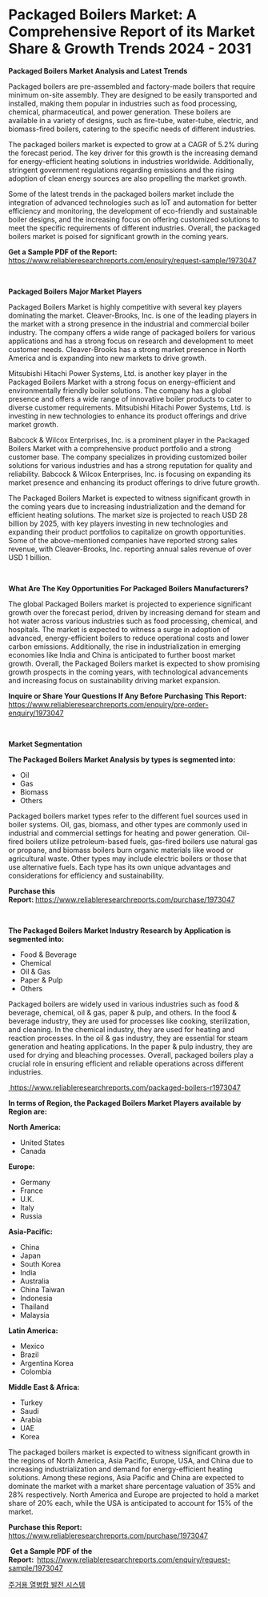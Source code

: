 <p><h1>Packaged Boilers Market: A Comprehensive Report of its Market Share & Growth Trends 2024 - 2031</h1></p><p><strong>Packaged Boilers Market Analysis and Latest Trends</strong></p>
<p><p>Packaged boilers are pre-assembled and factory-made boilers that require minimum on-site assembly. They are designed to be easily transported and installed, making them popular in industries such as food processing, chemical, pharmaceutical, and power generation. These boilers are available in a variety of designs, such as fire-tube, water-tube, electric, and biomass-fired boilers, catering to the specific needs of different industries.</p><p>The packaged boilers market is expected to grow at a CAGR of 5.2% during the forecast period. The key driver for this growth is the increasing demand for energy-efficient heating solutions in industries worldwide. Additionally, stringent government regulations regarding emissions and the rising adoption of clean energy sources are also propelling the market growth. </p><p>Some of the latest trends in the packaged boilers market include the integration of advanced technologies such as IoT and automation for better efficiency and monitoring, the development of eco-friendly and sustainable boiler designs, and the increasing focus on offering customized solutions to meet the specific requirements of different industries. Overall, the packaged boilers market is poised for significant growth in the coming years.</p></p>
<p><strong>Get a Sample PDF of the Report:&nbsp;</strong> <a href="https://www.reliableresearchreports.com/enquiry/request-sample/1973047">https://www.reliableresearchreports.com/enquiry/request-sample/1973047</a></p>
<p>&nbsp;</p>
<p><strong>Packaged Boilers Major Market Players</strong></p>
<p><p>Packaged Boilers Market is highly competitive with several key players dominating the market. Cleaver-Brooks, Inc. is one of the leading players in the market with a strong presence in the industrial and commercial boiler industry. The company offers a wide range of packaged boilers for various applications and has a strong focus on research and development to meet customer needs. Cleaver-Brooks has a strong market presence in North America and is expanding into new markets to drive growth.</p><p>Mitsubishi Hitachi Power Systems, Ltd. is another key player in the Packaged Boilers Market with a strong focus on energy-efficient and environmentally friendly boiler solutions. The company has a global presence and offers a wide range of innovative boiler products to cater to diverse customer requirements. Mitsubishi Hitachi Power Systems, Ltd. is investing in new technologies to enhance its product offerings and drive market growth.</p><p>Babcock & Wilcox Enterprises, Inc. is a prominent player in the Packaged Boilers Market with a comprehensive product portfolio and a strong customer base. The company specializes in providing customized boiler solutions for various industries and has a strong reputation for quality and reliability. Babcock & Wilcox Enterprises, Inc. is focusing on expanding its market presence and enhancing its product offerings to drive future growth.</p><p>The Packaged Boilers Market is expected to witness significant growth in the coming years due to increasing industrialization and the demand for efficient heating solutions. The market size is projected to reach USD 28 billion by 2025, with key players investing in new technologies and expanding their product portfolios to capitalize on growth opportunities. Some of the above-mentioned companies have reported strong sales revenue, with Cleaver-Brooks, Inc. reporting annual sales revenue of over USD 1 billion.</p></p>
<p>&nbsp;</p>
<p><strong>What Are The Key Opportunities For Packaged Boilers Manufacturers?</strong></p>
<p><p>The global Packaged Boilers market is projected to experience significant growth over the forecast period, driven by increasing demand for steam and hot water across various industries such as food processing, chemical, and hospitals. The market is expected to witness a surge in adoption of advanced, energy-efficient boilers to reduce operational costs and lower carbon emissions. Additionally, the rise in industrialization in emerging economies like India and China is anticipated to further boost market growth. Overall, the Packaged Boilers market is expected to show promising growth prospects in the coming years, with technological advancements and increasing focus on sustainability driving market expansion.</p></p>
<p><strong>Inquire or Share Your Questions If Any Before Purchasing This Report:</strong> <a href="https://www.reliableresearchreports.com/enquiry/pre-order-enquiry/1973047">https://www.reliableresearchreports.com/enquiry/pre-order-enquiry/1973047</a></p>
<p>&nbsp;</p>
<p><strong>Market Segmentation</strong></p>
<p><strong>The Packaged Boilers Market Analysis by types is segmented into:</strong></p>
<p><ul><li>Oil</li><li>Gas</li><li>Biomass</li><li>Others</li></ul></p>
<p><p>Packaged boilers market types refer to the different fuel sources used in boiler systems. Oil, gas, biomass, and other types are commonly used in industrial and commercial settings for heating and power generation. Oil-fired boilers utilize petroleum-based fuels, gas-fired boilers use natural gas or propane, and biomass boilers burn organic materials like wood or agricultural waste. Other types may include electric boilers or those that use alternative fuels. Each type has its own unique advantages and considerations for efficiency and sustainability.</p></p>
<p><strong>Purchase this Report:&nbsp;</strong><a href="https://www.reliableresearchreports.com/purchase/1973047">https://www.reliableresearchreports.com/purchase/1973047</a></p>
<p>&nbsp;</p>
<p><strong>The Packaged Boilers Market Industry Research by Application is segmented into:</strong></p>
<p><ul><li>Food & Beverage</li><li>Chemical</li><li>Oil & Gas</li><li>Paper & Pulp</li><li>Others</li></ul></p>
<p><p>Packaged boilers are widely used in various industries such as food & beverage, chemical, oil & gas, paper & pulp, and others. In the food & beverage industry, they are used for processes like cooking, sterilization, and cleaning. In the chemical industry, they are used for heating and reaction processes. In the oil & gas industry, they are essential for steam generation and heating applications. In the paper & pulp industry, they are used for drying and bleaching processes. Overall, packaged boilers play a crucial role in ensuring efficient and reliable operations across different industries.</p></p>
<p><a href="https://www.reliableresearchreports.com/packaged-boilers-r1973047">&nbsp;https://www.reliableresearchreports.com/packaged-boilers-r1973047</a></p>
<p><strong>In terms of Region, the Packaged Boilers Market Players available by Region are:</strong></p>
<p>
    <p> <strong> North America: </strong>
        <ul>
            <li>United States</li>
            <li>Canada</li>
        </ul>
        </p> 
    <p> <strong> Europe: </strong>
        <ul>
            <li>Germany</li>
            <li>France</li>
            <li>U.K.</li>
            <li>Italy</li>
            <li>Russia</li>
        </ul>
        </p> 
    <p> <strong> Asia-Pacific: </strong>
        <ul>
            <li>China</li>
            <li>Japan</li>
            <li>South Korea</li>
            <li>India</li>
            <li>Australia</li>
            <li>China Taiwan</li>
            <li>Indonesia</li>
            <li>Thailand</li>
            <li>Malaysia</li>
        </ul>
        </p> 
    <p> <strong> Latin America: </strong>
        <ul>
            <li>Mexico</li>
            <li>Brazil</li>
            <li>Argentina Korea</li>
            <li>Colombia</li>
        </ul>
        </p> 
    <p> <strong> Middle East & Africa: </strong>
        <ul>
            <li>Turkey</li>
            <li>Saudi</li>
            <li>Arabia</li>
            <li>UAE</li>
            <li>Korea</li>
        </ul>
    </p>
    </p>
<p><p>The packaged boilers market is expected to witness significant growth in the regions of North America, Asia Pacific, Europe, USA, and China due to increasing industrialization and demand for energy-efficient heating solutions. Among these regions, Asia Pacific and China are expected to dominate the market with a market share percentage valuation of 35% and 28% respectively. North America and Europe are projected to hold a market share of 20% each, while the USA is anticipated to account for 15% of the market.</p></p>
<p><strong>Purchase this Report: </strong><a href="https://www.reliableresearchreports.com/purchase/1973047">https://www.reliableresearchreports.com/purchase/1973047</a></p>
<p>&nbsp;<strong>Get a Sample PDF of the Report:&nbsp;&nbsp;</strong><a href="https://www.reliableresearchreports.com/enquiry/request-sample/1973047">https://www.reliableresearchreports.com/enquiry/request-sample/1973047</a></p>
<p><strong></strong></p>
<p><p><a href="https://github.com/vdhdwjyp90142/Market-Research-Report-List-2/blob/main/7641471173115.md">주거용 열병합 발전 시스템</a></p></p>
